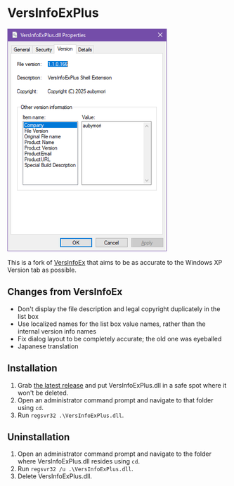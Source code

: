 # VersInfoExPlus

![Screenshot](screenshot.png)

This is a fork of [VersInfoEx](https://www.codeproject.com/Articles/118909/Windows-7-File-properties-Version-Tab-Shell-Extens)
that aims to be as accurate to the Windows XP Version tab as possible.

## Changes from VersInfoEx
- Don't display the file description and legal copyright duplicately in
  the list box
- Use localized names for the list box value names, rather than the internal version
  info names
- Fix dialog layout to be completely accurate; the old one was eyeballed
- Japanese translation

## Installation
1. Grab [the latest release](https://github.com/aubymori/VersInfoExPlus/releases/tag/1.1.0) and put
   VersInfoExPlus.dll in a safe spot where it won't be deleted.
2. Open an administrator command prompt and navigate to that folder using `cd`.
3. Run `regsvr32 .\VersInfoExPlus.dll`.

## Uninstallation
1. Open an administrator command prompt and navigate to the folder where
   VersInfoExPlus.dll resides using `cd`.
2. Run `regsvr32 /u .\VersInfoExPlus.dll`.
3. Delete VersInfoExPlus.dll.